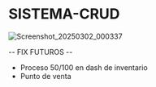 # SISTEMA-CRUD
![Screenshot_20250302_000337](https://github.com/user-attachments/assets/e6e3cd50-062e-444f-affd-c864043341fe)

-- FIX FUTUROS -- 
* Proceso 50/100 en dash de inventario
* Punto de venta
  

